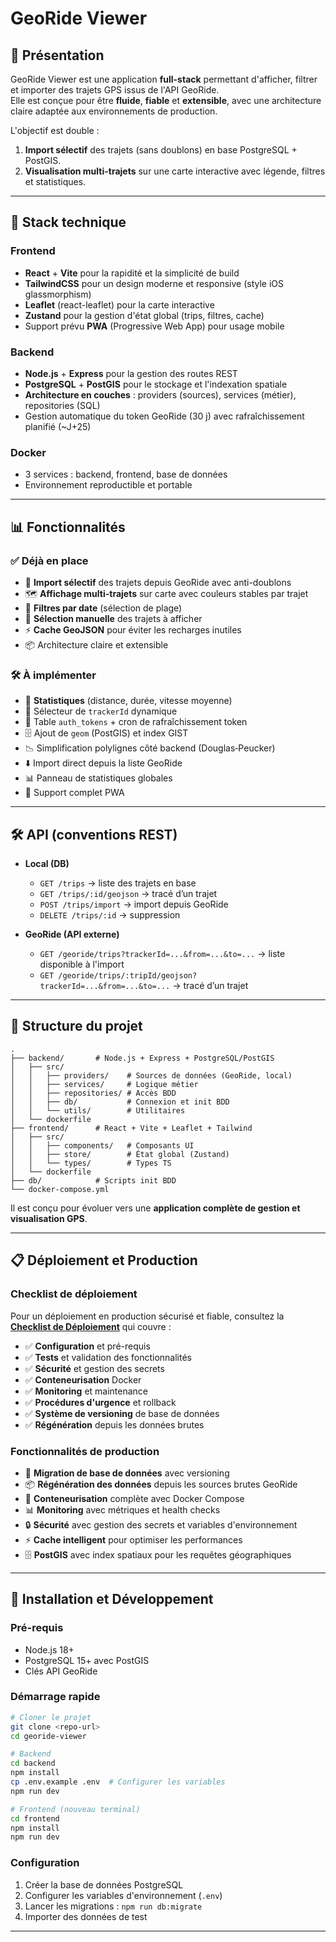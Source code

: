 # GeoRide Viewer

## 📌 Présentation
GeoRide Viewer est une application **full-stack** permettant d'afficher, filtrer et importer des trajets GPS issus de l'API GeoRide.  
Elle est conçue pour être **fluide**, **fiable** et **extensible**, avec une architecture claire adaptée aux environnements de production.

L'objectif est double :
1. **Import sélectif** des trajets (sans doublons) en base PostgreSQL + PostGIS.
2. **Visualisation multi-trajets** sur une carte interactive avec légende, filtres et statistiques.

---

## 🚀 Stack technique

### **Frontend**
- **React** + **Vite** pour la rapidité et la simplicité de build
- **TailwindCSS** pour un design moderne et responsive (style iOS glassmorphism)
- **Leaflet** (react-leaflet) pour la carte interactive
- **Zustand** pour la gestion d'état global (trips, filtres, cache)
- Support prévu **PWA** (Progressive Web App) pour usage mobile

### **Backend**
- **Node.js** + **Express** pour la gestion des routes REST
- **PostgreSQL** + **PostGIS** pour le stockage et l'indexation spatiale
- **Architecture en couches** : providers (sources), services (métier), repositories (SQL)
- Gestion automatique du token GeoRide (30 j) avec rafraîchissement planifié (~J+25)

### **Docker**
- 3 services : backend, frontend, base de données
- Environnement reproductible et portable

---

## 📊 Fonctionnalités

### ✅ Déjà en place
- 🔄 **Import sélectif** des trajets depuis GeoRide avec anti-doublons
- 🗺 **Affichage multi-trajets** sur carte avec couleurs stables par trajet
- 📅 **Filtres par date** (sélection de plage)
- 🎯 **Sélection manuelle** des trajets à afficher
- ⚡ **Cache GeoJSON** pour éviter les recharges inutiles
- 📦 Architecture claire et extensible

### 🛠 À implémenter
- 📐 **Statistiques** (distance, durée, vitesse moyenne)
- 🔽 Sélecteur de `trackerId` dynamique
- 🔄 Table `auth_tokens` + cron de rafraîchissement token
- 🗄 Ajout de `geom` (PostGIS) et index GIST
- 📉 Simplification polylignes côté backend (Douglas‑Peucker)
- ⬇️ Import direct depuis la liste GeoRide
- 📊 Panneau de statistiques globales
- 📱 Support complet PWA

---

## 🛠 API (conventions REST)

- **Local (DB)**  
  - `GET /trips` → liste des trajets en base  
  - `GET /trips/:id/geojson` → tracé d’un trajet  
  - `POST /trips/import` → import depuis GeoRide  
  - `DELETE /trips/:id` → suppression  

- **GeoRide (API externe)**  
  - `GET /georide/trips?trackerId=...&from=...&to=...` → liste disponible à l'import  
  - `GET /georide/trips/:tripId/geojson?trackerId=...&from=...&to=...` → tracé d’un trajet

---

## 📂 Structure du projet

```
.
├── backend/       # Node.js + Express + PostgreSQL/PostGIS
│   ├── src/
│   │   ├── providers/    # Sources de données (GeoRide, local)
│   │   ├── services/     # Logique métier
│   │   ├── repositories/ # Accès BDD
│   │   ├── db/           # Connexion et init BDD
│   │   └── utils/        # Utilitaires
│   └── dockerfile
├── frontend/      # React + Vite + Leaflet + Tailwind
│   ├── src/
│   │   ├── components/   # Composants UI
│   │   ├── store/        # État global (Zustand)
│   │   └── types/        # Types TS
│   └── dockerfile
├── db/            # Scripts init BDD
└── docker-compose.yml
```

Il est conçu pour évoluer vers une **application complète de gestion et visualisation GPS**.

---

## 📋 Déploiement et Production

### Checklist de déploiement
Pour un déploiement en production sécurisé et fiable, consultez la **[Checklist de Déploiement](./DEPLOYMENT_CHECKLIST.md)** qui couvre :

- ✅ **Configuration** et pré-requis
- ✅ **Tests** et validation des fonctionnalités  
- ✅ **Sécurité** et gestion des secrets
- ✅ **Conteneurisation** Docker
- ✅ **Monitoring** et maintenance
- ✅ **Procédures d'urgence** et rollback
- ✅ **Système de versioning** de base de données
- ✅ **Régénération** depuis les données brutes

### Fonctionnalités de production
- 🔄 **Migration de base de données** avec versioning
- 📦 **Régénération des données** depuis les sources brutes GeoRide
- 🐳 **Conteneurisation** complète avec Docker Compose
- 📊 **Monitoring** avec métriques et health checks
- 🔒 **Sécurité** avec gestion des secrets et variables d'environnement
- ⚡ **Cache intelligent** pour optimiser les performances
- 🗄️ **PostGIS** avec index spatiaux pour les requêtes géographiques

---

## 🚀 Installation et Développement

### Pré-requis
- Node.js 18+
- PostgreSQL 15+ avec PostGIS
- Clés API GeoRide

### Démarrage rapide
```bash
# Cloner le projet
git clone <repo-url>
cd georide-viewer

# Backend
cd backend
npm install
cp .env.example .env  # Configurer les variables
npm run dev

# Frontend (nouveau terminal)
cd frontend  
npm install
npm run dev
```

### Configuration
1. Créer la base de données PostgreSQL
2. Configurer les variables d'environnement (`.env`)
3. Lancer les migrations : `npm run db:migrate`
4. Importer des données de test

---


